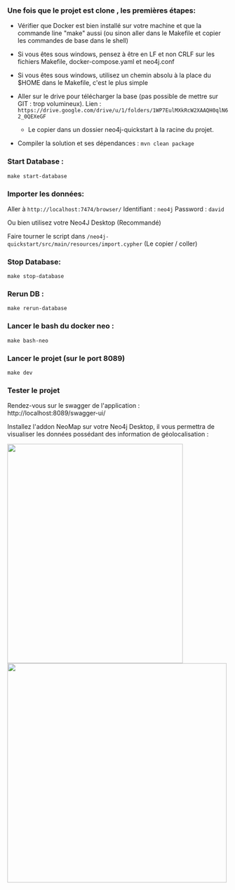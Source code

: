 ### Une fois que le projet est clone , les premières étapes:

- Vérifier que Docker est bien installé sur votre machine et que la commande line "make" aussi (ou sinon aller dans le Makefile et copier les commandes de base dans le shell)
- Si vous êtes sous windows, pensez à être en LF et non CRLF sur les fichiers Makefile, docker-compose.yaml et neo4j.conf
- Si vous êtes sous windows, utilisez un chemin absolu à la place du $HOME dans le Makefile, c'est le plus simple
- Aller sur le drive pour télécharger la base (pas possible de mettre sur GIT : trop volumineux). Lien : `https://drive.google.com/drive/u/1/folders/1WP7EulMXkRcW2XAAQH0qlN62_0QEXeGF` 
  - Le copier dans un dossier neo4j-quickstart à la racine du projet.
    
- Compiler la solution et ses dépendances : `mvn clean package`

### Start Database :
`make start-database`

### Importer les données:

Aller à `http://localhost:7474/browser/` 
Identifiant : `neo4j`
Password : `david`

Ou bien utilisez votre Neo4J Desktop (Recommandé)

Faire tourner le script dans `/neo4j-quickstart/src/main/resources/import.cypher` (Le copier / coller)

### Stop Database:
`make stop-database`

### Rerun DB :
`make rerun-database`

### Lancer le bash du docker neo :
`make bash-neo`

### Lancer le projet (sur le port 8089) 
`make dev`

### Tester le projet
Rendez-vous sur le swagger de l'application : http://localhost:8089/swagger-ui/

Installez l'addon NeoMap sur votre Neo4j Desktop, il vous permettra de visualiser les données possédant des information de géolocalisation :

<img src="https://zupimages.net/up/21/21/6pdn.png" alt="" width="400" height="500"/>
<img src="https://zupimages.net/up/21/21/ud7n.png" alt="" width="500" height="500"/>


